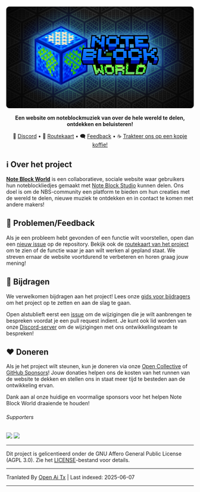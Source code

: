 <p align="center">
  <a href="https://noteblock.world">
    <img src="https://raw.githubusercontent.com/OpenNBS/NoteBlockWorld/main/img/header.png" alt="Note Block World header" />
  </a>
</p>

<p align="center">
  <strong>
    Een website om noteblockmuziek van over de hele wereld te delen, ontdekken en beluisteren!
  </strong>
</p>

<p align="center">
  👥 <a href="https://discord.gg/note-block-world-608692895179997252">Discord</a> • 
  📆 <a href="https://github.com/orgs/OpenNBS/projects/4">Routekaart</a> • 
  🗨 <a href="https://github.com/OpenNBS/NoteBlockWorld/issues/new/choose">Feedback</a> • 
  ☕ <a href="https://opencollective.com/opennbs/donate">Trakteer ons op een kopje koffie!</a>
</p>

## ℹ Over het project

[**Note Block World**](https://noteblock.world/) is een collaboratieve, sociale website waar gebruikers hun noteblockliedjes gemaakt met [Note Block Studio](https://noteblock.studio/) kunnen delen. Ons doel is om de NBS-community een platform te bieden om hun creaties met de wereld te delen, nieuwe muziek te ontdekken en in contact te komen met andere makers!

## 💬 Problemen/Feedback

Als je een probleem hebt gevonden of een functie wilt voorstellen, open dan een [nieuw issue](https://raw.githubusercontent.com/OpenNBS/NoteBlockWorld/main/issues/new/choose) op de repository. Bekijk ook de [routekaart van het project](https://github.com/orgs/OpenNBS/projects/4) om te zien of de functie waar je aan wilt werken al gepland staat. We streven ernaar de website voortdurend te verbeteren en horen graag jouw mening!

## 🔧 Bijdragen

We verwelkomen bijdragen aan het project! Lees onze [gids voor bijdragers](https://raw.githubusercontent.com/OpenNBS/NoteBlockWorld/main/CONTRIBUTING.md) om het project op te zetten en aan de slag te gaan.

Open alstublieft eerst een [issue](https://raw.githubusercontent.com/OpenNBS/NoteBlockWorld/main/issues/new/choose) om de wijzigingen die je wilt aanbrengen te bespreken voordat je een pull request indient. Je kunt ook lid worden van onze [Discord-server](https://discord.gg/note-block-world-608692895179997252) om de wijzigingen met ons ontwikkelingsteam te bespreken!

## ❤ Doneren

Als je het project wilt steunen, kun je doneren via onze [Open Collective](https://opencollective.com/opennbs/donate) of [GitHub Sponsors](https://github.com/sponsors/OpenNBS)! Jouw donaties helpen ons de kosten van het runnen van de website te dekken en stellen ons in staat meer tijd te besteden aan de ontwikkeling ervan.

Dank aan al onze huidige en voormalige sponsors voor het helpen Note Block World draaiende te houden!

###### Supporters

<img src="https://opencollective.com/opennbs/backers.svg" height="48px"/>
<img src="https://opencollective.com/opennbs/sponsors.svg" height="48px"/>

---

Dit project is gelicentieerd onder de GNU Affero General Public License (AGPL 3.0). Zie het [LICENSE](https://raw.githubusercontent.com/OpenNBS/NoteBlockWorld/main/LICENSE)-bestand voor details.


---


Tranlated By [Open Ai Tx](https://github.com/OpenAiTx/OpenAiTx) | Last indexed: 2025-06-07


---